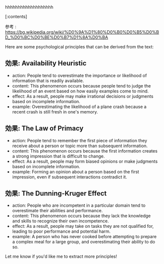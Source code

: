 

hhhhhhhhhhhhhhhhhhh
    
[:contents]

参考 : https://bg.wikipedia.org/wiki/%D0%9A%D1%80%D0%B0%D0%B5%D0%BD_%D0%BC%D0%BE%D0%B7%D1%8A%D0%BA

Here are some psychological principles that can be derived from the text:

## 効果: Availability Heuristic
- action: People tend to overestimate the importance or likelihood of information that is readily available.
- content: This phenomenon occurs because people tend to judge the likelihood of an event based on how easily examples come to mind.
- effect: As a result, people may make irrational decisions or judgments based on incomplete information.
- example: Overestimating the likelihood of a plane crash because a recent crash is still fresh in one's memory.

## 効果: The Law of Primacy
- action: People tend to remember the first piece of information they receive about a person or topic more than subsequent information.
- content: This phenomenon occurs because the first information creates a strong impression that is difficult to change.
- effect: As a result, people may form biased opinions or make judgments based on incomplete information.
- example: Forming an opinion about a person based on the first impression, even if subsequent interactions contradict it.

## 効果: The Dunning-Kruger Effect
- action: People who are incompetent in a particular domain tend to overestimate their abilities and performance.
- content: This phenomenon occurs because they lack the knowledge and skills to recognize their own incompetence.
- effect: As a result, people may take on tasks they are not qualified for, leading to poor performance and potential harm.
- example: A person who has never cooked before attempting to prepare a complex meal for a large group, and overestimating their ability to do so.

Let me know if you'd like me to extract more principles!

    